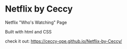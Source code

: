 # Netflix by Ceccy

 Netflix "Who's Watching" Page
 
 Built with html and CSS
 
 check it out: 
https://ceccy-ope.github.io/Netflix-by-Ceccy/
